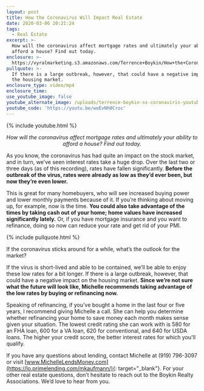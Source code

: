 ```yaml
---
layout: post
title: How the Coronavirus Will Impact Real Estate
date: 2020-03-06 20:21:24
tags:
  - Real Estate
excerpt: >-
  How will the coronavirus affect mortgage rates and ultimately your ability to
  afford a house? Find out today.
enclosure: >-
  https://vyralmarketing.s3.amazonaws.com/Terrence+Boykin/How+the+Coronavirus+Will+Impact+Real+Estate.mp4
pullquote: >-
  If there is a large outbreak, however, that could have a negative impact on
  the housing market.
enclosure_type: video/mp4
enclosure_time:
use_youtube_image: false
youtube_alternate_image: /uploads/terrence-boykin-ss-coronaviris-youtube.jpg
youtube_code: 'https://youtu.be/woEvNh0Croc'
---
```


{% include youtube.html %}

<p style="text-align: center;"><em>How will the coronavirus affect mortgage rates and ultimately your ability to afford a house? Find out today.</em></p>

As you know, the coronavirus has had quite an impact on the stock market, and in turn, we’ve seen interest rates take a huge drop. Over the last two or three days (as of this recording), rates have fallen significantly. **Before the outbreak of the virus, rates were already as low as they’d ever been, but now they’re even lower.**

This is great for many homebuyers, who will see increased buying power and lower monthly payments because of it. If you’re thinking about moving up, for example, now is the time. **You could also take advantage of the times by taking cash out of your home; home values have increased significantly lately.** Or, if you have mortgage insurance and you want to refinance, doing so now can reduce your rate and get rid of your PMI.

{% include pullquote.html %}

If the coronavirus sticks around for a while, what’s the outlook for the market?

If the virus is short-lived and able to be contained, we’ll be able to enjoy these low rates for a bit longer. If there is a large outbreak, however, that could have a negative impact on the housing market. **Since we’re not sure what the future will look like, Michelle recommends taking advantage of the low rates by buying or refinancing now.**

Speaking of refinancing, if you’ve bought a home in the last four or five years, I recommend giving Michelle a call. She can help you determine whether refinancing your home to save money each month makes sense given your situation. The lowest credit rating she can work with is 580 for an FHA loan, 600 for a VA loan, 620 for conventional, and 640 for USDA loans. The higher your credit score, the better interest rates for which you'll qualify.

If you have any questions about lending, contact Michelle at (919) 796-3097 or visit [www.MichelleLendsMoney.com](https://lo.primelending.com/mkaufmann/){: target="_blank"}. For your other real estate questions, don’t hesitate to reach out to the Boykin Realty Associations. We’d love to hear from you.